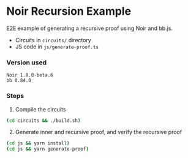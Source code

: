 # Noir Recursion Example

E2E example of generating a recursive proof using Noir and bb.js.

- Circuits in `circuits/` directory
- JS code in `js/generate-proof.ts`

### Version used

```
Noir 1.0.0-beta.6
bb 0.84.0
```

### Steps

1. Compile the circuits

```bash
(cd circuits && ./build.sh)
```

2. Generate inner and recursive proof, and verify the recursive proof

```bash
(cd js && yarn install)
(cd js && yarn generate-proof)
```
